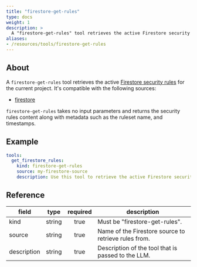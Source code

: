 ```yaml
---
title: "firestore-get-rules"
type: docs
weight: 1
description: >
  A "firestore-get-rules" tool retrieves the active Firestore security rules for the current project.
aliases:
- /resources/tools/firestore-get-rules
---
```


## About

A `firestore-get-rules` tool retrieves the active [Firestore security
rules](https://firebase.google.com/docs/firestore/security/get-started) for the
current project.
It's compatible with the following sources:

- [firestore](../../sources/firestore.md)

`firestore-get-rules` takes no input parameters and returns the security rules
content along with metadata such as the ruleset name, and timestamps.

## Example

```yaml
tools:
  get_firestore_rules:
    kind: firestore-get-rules
    source: my-firestore-source
    description: Use this tool to retrieve the active Firestore security rules.
```

## Reference

| **field**   |    **type**   | **required** | **description**                                       |
|-------------|:-------------:|:------------:|-------------------------------------------------------|
| kind        |     string    |     true     | Must be "firestore-get-rules".                        |
| source      |     string    |     true     | Name of the Firestore source to retrieve rules from.  |
| description |     string    |     true     | Description of the tool that is passed to the LLM.    |
